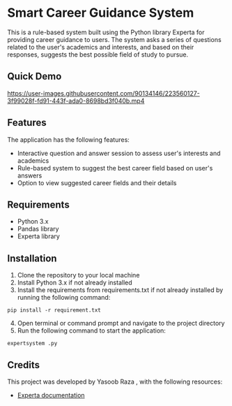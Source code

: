 # Smart Career Guidance System

This is a rule-based system built using the Python library Experta for providing career guidance to users. The system asks a series of questions related to the user's academics and interests, and based on their responses, suggests the best possible field of study to pursue.

## Quick Demo
https://user-images.githubusercontent.com/90134146/223560127-3f99028f-fd91-443f-ada0-8698bd3f040b.mp4


## Features
The application has the following features:

- Interactive question and answer session to assess user's interests and academics
- Rule-based system to suggest the best career field based on user's answers
- Option to view suggested career fields and their details

## Requirements

- Python 3.x
- Pandas library
- Experta library

## Installation

1. Clone the repository to your local machine
2. Install Python 3.x if not already installed
3. Install the requirements from requirements.txt if not already installed by running the following command:

```pip install -r requirement.txt```

4. Open terminal or command prompt and navigate to the project directory
5. Run the following command to start the application:

```expertsystem .py```

## Credits

This project was developed by Yasoob Raza , with the following resources:

- [Experta documentation](https://github.com/aimacode/aima-python/blob/master/expertsystem.ipynb)

